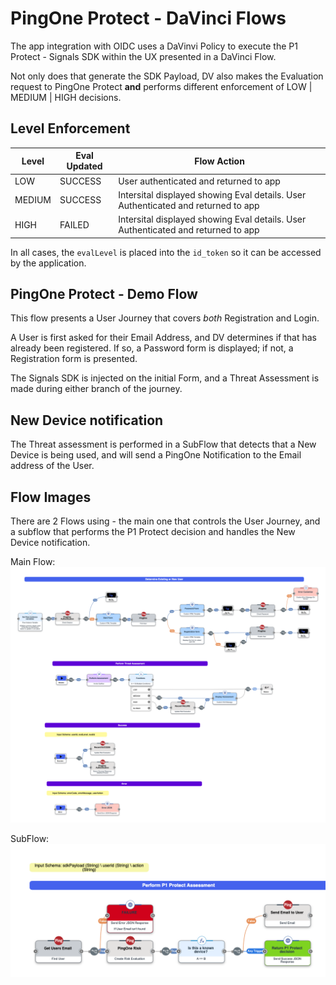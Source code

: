 # PingOne Protect - DaVinci Flows

The app integration with OIDC uses a DaVinvi Policy to execute the P1 Protect - Signals SDK within the UX presented in a DaVinci Flow.

Not only does that generate the SDK Payload, DV also makes the Evaluation request to PingOne Protect **and** performs different enforcement of LOW | MEDIUM | HIGH decisions.

## Level Enforcement

| Level | Eval Updated | Flow Action |
| --- | --- | --- |
| LOW | SUCCESS | User authenticated and returned to app |
| MEDIUM | SUCCESS | Intersital displayed showing Eval details. User Authenticated and returned to app |
| HIGH | FAILED | Intersital displayed showing Eval details. User Authenticated and returned to app |

In all cases, the `evalLevel` is placed into the `id_token` so it can be accessed by the application.

## PingOne Protect - Demo Flow

This flow presents a User Journey that covers *both* Registration and Login.

A User is first asked for their Email Address, and DV determines if that has already been registered. If so, a Password form is displayed; if not, a Registration form is presented.

The Signals SDK is injected on the initial Form, and a Threat Assessment is made during either branch of the journey.

## New Device notification

The Threat assessment is performed in a SubFlow that detects that a New Device is being used, and will send a PingOne Notification to the Email address of the User.

## Flow Images

There are 2 Flows using - the main one that controls the User Journey, and a subflow that performs the P1 Protect decision and handles the New Device notification.

Main Flow:
![PingOne Protect - Demo](./DV-P1-Protect-Demo.png)

SubFlow:
![PingOne Protect - Decision with New Device](./DV-Sub-P1-Protect-New-Device.png)
